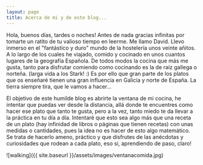```yaml
---
layout: page
title: Acerca de mi y de este blog...
---
```

Hola, buenos días, tardes o noches! Antes de nada gracias infinitas por tomarte un ratito de tu valioso tiempo en leerme. Me llamo David. Llevo inmerso en el "fantástico y duro" mundo de la hostelería unos veinte añitos. A lo largo de los cuales he viajado, comido y cocinado en unos cuantos lugares de la geografía Española.
De todos modos la cocina que más me gusta, tanto para disfrutar comiendo como cocinando es la de raiz gallega o norteña. (larga vida a los Stark! :) Es por ello que gran parte de los platos que os enseñaré tienen una gran influencia en Galicia y norte de España. La tierra siempre tira, que le vamos a hacer...

El objetivo de este humilde blog es abrirte la ventana de mi cocina, he intentar que puedas ver desde la distancia, allá donde te encuentres como hacer ese plato que tanto te gusta, pero a la vez, tanto miedo te da llevar a la práctica en tu día a día.
Intentaré que esto sea algo más que una receta de un plato (hay infinidad de libros o páginas que tienen recetas) con unas medidas o cantidades, pues la idea no es hacer de esto algo matemático. Se trata de hacerlo ameno, práctico y que disfrutes de las anécdotas y curiosidades que rodean a cada plato, eso si, aprendiendo de paso, claro!

![walking]({{ site.baseurl }}/assets/images/ventanacomida.jpg)

